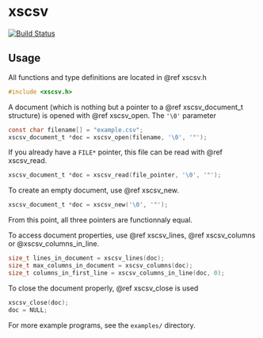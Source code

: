 # xscsv

[![Build Status](https://travis-ci.org/dopsi/xscsv.svg?branch=master)](https://travis-ci.org/dopsi/xscsv)

## Usage

All functions and type definitions are located in @ref xscsv.h

```c
#include <xscsv.h>
```

A document (which is nothing but a pointer to a @ref xscsv_document_t structure)
is opened with @ref xscsv_open. The `'\0'` parameter 

```c
const char filename[] = "example.csv";
xscsv_document_t *doc = xscsv_open(filename, '\0', '"');
```

If you already have a `FILE*` pointer, this file can be read with
@ref xscsv_read.

```c
xscsv_document_t *doc = xscsv_read(file_pointer, '\0', '"');
```

To create an empty document, use @ref xscsv_new.

```c
xscsv_document_t *doc = xscsv_new('\0', '"');
```

From this point, all three pointers are functionnaly equal.

To access document properties, use @ref xscsv_lines,
@ref xscsv_columns or @xscsv_columns_in_line.

```c
size_t lines_in_document = xscsv_lines(doc);
size_t max_columns_in_document = xscsv_columns(doc);
size_t columns_in_first_line = xscsv_columns_in_line(doc, 0);
```

To close the document properly, @ref xscsv_close is used

```c
xscsv_close(doc);
doc = NULL;
```

For more example programs, see the `examples/` directory.
